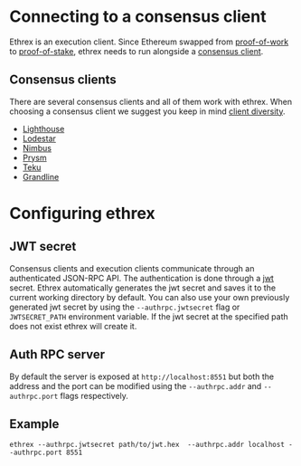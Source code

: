 # Connecting to a consensus client

Ethrex is an execution client. Since Ethereum swapped from [proof-of-work](https://ethereum.org/en/developers/docs/consensus-mechanisms/pow) to [proof-of-stake](https://ethereum.org/en/developers/docs/consensus-mechanisms/pos), ethrex needs to run alongside a [consensus client](https://ethereum.org/en/developers/docs/nodes-and-clients/#consensus-clients).

## Consensus clients

There are several consensus clients and all of them work with ethrex. When choosing a consensus client we suggest you keep in mind [client diversity](https://ethereum.org/en/developers/docs/nodes-and-clients/client-diversity).

- [Lighthouse](https://lighthouse.sigmaprime.io/)
- [Lodestar](https://lodestar.chainsafe.io/)
- [Nimbus](https://nimbus.team/)
- [Prysm](https://prysm.offchainlabs.com/)
- [Teku](https://consensys.io/teku)
- [Grandline](https://docs.grandine.io/)

# Configuring ethrex

## JWT secret

Consensus clients and execution clients communicate through an authenticated JSON-RPC API. The authentication is done through a [jwt](https://www.jwt.io/) secret. Ethrex automatically generates the jwt secret and saves it to the current working directory by default. You can also use your own previously generated jwt secret by using the `--authrpc.jwtsecret` flag or `JWTSECRET_PATH` environment variable. If the jwt secret at the specified path does not exist ethrex will create it.

## Auth RPC server

By default the server is exposed at `http://localhost:8551` but both the address and the port can be modified using the `--authrpc.addr` and `--authrpc.port` flags respectively.

## Example

```
ethrex --authrpc.jwtsecret path/to/jwt.hex  --authrpc.addr localhost --authrpc.port 8551
```
